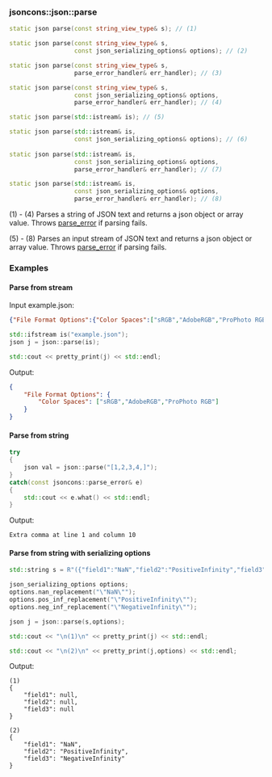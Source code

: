 ### jsoncons::json::parse

```c++
static json parse(const string_view_type& s); // (1)

static json parse(const string_view_type& s, 
                  const json_serializing_options& options); // (2)

static json parse(const string_view_type& s, 
                  parse_error_handler& err_handler); // (3)

static json parse(const string_view_type& s, 
                  const json_serializing_options& options,
                  parse_error_handler& err_handler); // (4)

static json parse(std::istream& is); // (5)

static json parse(std::istream& is,
                  const json_serializing_options& options); // (6)
              
static json parse(std::istream& is, 
                  const json_serializing_options& options,
                  parse_error_handler& err_handler); // (7)

static json parse(std::istream& is, 
                  const json_serializing_options& options,
                  parse_error_handler& err_handler); // (8)
```
(1) - (4) Parses a string of JSON text and returns a json object or array value. 
Throws [parse_error](parse_error.md) if parsing fails.

(5) - (8) Parses an input stream of JSON text and returns a json object or array value. 
Throws [parse_error](parse_error.md) if parsing fails.

### Examples

#### Parse from stream

Input example.json:

```json
{"File Format Options":{"Color Spaces":["sRGB","AdobeRGB","ProPhoto RGB"]}}
```

```c++
std::ifstream is("example.json");
json j = json::parse(is);

std::cout << pretty_print(j) << std::endl;
```

Output:

```json
{
    "File Format Options": {
        "Color Spaces": ["sRGB","AdobeRGB","ProPhoto RGB"]
    }
}
```

#### Parse from string

```c++
try 
{
    json val = json::parse("[1,2,3,4,]");
} 
catch(const jsoncons::parse_error& e) 
{
    std::cout << e.what() << std::endl;
}
```
Output:
```
Extra comma at line 1 and column 10
```

#### Parse from string with serializing options

```c++
std::string s = R"({"field1":"NaN","field2":"PositiveInfinity","field3":"NegativeInfinity"})";

json_serializing_options options;
options.nan_replacement("\"NaN\"");
options.pos_inf_replacement("\"PositiveInfinity\"");
options.neg_inf_replacement("\"NegativeInfinity\"");

json j = json::parse(s,options);

std::cout << "\n(1)\n" << pretty_print(j) << std::endl;

std::cout << "\n(2)\n" << pretty_print(j,options) << std::endl;
```
Output:
```
(1)
{
    "field1": null,
    "field2": null,
    "field3": null
}

(2)
{
    "field1": "NaN",
    "field2": "PositiveInfinity",
    "field3": "NegativeInfinity"
}
```



